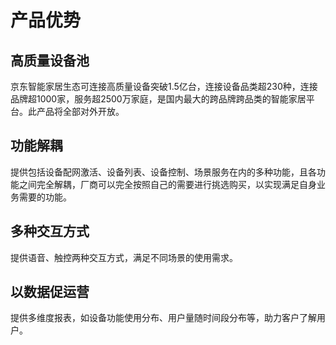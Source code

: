 # 产品优势

**高质量设备池**
---
京东智能家居生态可连接高质量设备突破1.5亿台，连接设备品类超230种，连接品牌超1000家，服务超2500万家庭，是国内最大的跨品牌跨品类的智能家居平台。此产品将全部对外开放。

**功能解耦**
---
提供包括设备配网激活、设备列表、设备控制、场景服务在内的多种功能，且各功能之间完全解耦，厂商可以完全按照自己的需要进行挑选购买，以实现满足自身业务需要的功能。

**多种交互方式**
---
提供语音、触控两种交互方式，满足不同场景的使用需求。

**以数据促运营**
---
提供多维度报表，如设备功能使用分布、用户量随时间段分布等，助力客户了解用户。
